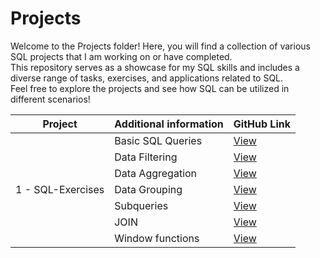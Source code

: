 # Projects

Welcome to the Projects folder! Here, you will find a collection of various SQL projects that I am working on or have completed.  
This repository serves as a showcase for my SQL skills and includes a diverse range of tasks, exercises, and applications related to SQL.  
Feel free to explore the projects and see how SQL can be utilized in different scenarios!


| Project             | Additional information | GitHub Link                                                  |
|---------------------|------------------------|--------------------------------------------------------------|                        
|                     | Basic SQL Queries      | [View](./SQL-Exercises/sql_simulator_basic_sql_queries.md)   |
|                     | Data Filtering         | [View](./SQL-Exercises/sql_simulator_data_filtering.md)      |
|                     | Data Aggregation       | [View](./SQL-Exercises/sql_simulator_data_aggregation.md)    |
| 1 -  SQL-Exercises  | Data Grouping          | [View](./SQL-Exercises/sql_simulator_data_grouping.md)       |
|                     | Subqueries             | [View](./SQL-Exercises/sql_simulator_subqueries.md)          |
|                     | JOIN                   | [View](./SQL-Exercises/sql_simulator_join.md)                |
|                     | Window functions       | [View](./SQL-Exercises/sql_simulator_window_functions.md)    |


